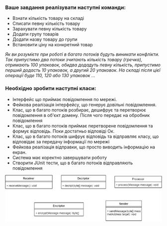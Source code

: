 ### Ваше завдання реалізувати наступні команди:
* Взнати кількість товару на складі
* Списати певну кількість товару
* Зарахувати певну кількість товару
* Додати групу товарів
* Додати назву товару до групи
* Встановити ціну на конкретний товар

_Як ви розумієте при роботі в багато потоків будуть виникати конфлікти. Так припустимо два потоки зчитають кількість товару (гречка), отримають 100 упаковок, обидва додадуть певну кількість, припустимо перший додасть 10 упаковок, а другий 20 упаковок. На складі після цієї операції буде 110, 120 або 130 упаковок ..._
### Необхідно зробити наступні класи:
* Інтерфейс що приймає повідомлення по мережі.
* Фейкова реалізація інтерфейсу, що генерує довільні повідомлення.
* Клас, що в багато потоків розбирає, дешифрує та перетворює повідомлення в об'єкт домену. Після чого передає на обробник повідомлення
* Клас, що в багато потоків приймає перетворене повідомлення та формує відповідь. Поки достатньо відповіді Ок.
* Клас, що в багато потоків шифрує відповідь та відправляє класу, що відповідає за передачу інформації по мережі
* Фейкова реалізація відправки, що просто виводить інформацію на екран.
* Система має коректно завершувати роботу
* Створити JUnit тести, що в багато потоків відправляють повідомлення

![img.png](img.png)